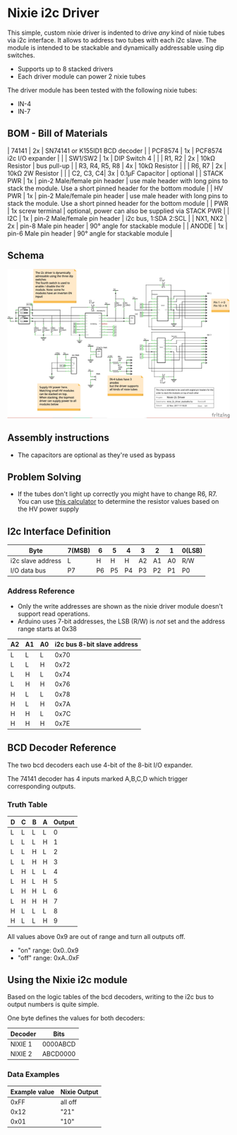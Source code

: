 # Nixie i2c Driver

This simple, custom nixie driver is indented to drive  _any_ kind of nixie tubes via i2c interface. It allows to address two  tubes with each i2c slave. The module is intended to be stackable and dynamically addressable using dip switches.

* Supports up to 8 stacked drivers
* Each driver module can power 2 nixie tubes

The driver module has been tested with the following nixie tubes:

* IN-4
* IN-7

## BOM - Bill of Materials

| 74141 | 2x | SN74141 or K155ID1 BCD decoder |
| PCF8574 | 1x | PCF8574 i2c I/O expander | |
| SW1/SW2 | 1x | DIP Switch 4 | |
| R1, R2 | 2x | 10kΩ Resistor | bus pull-up |
| R3, R4, R5, R8 | 4x | 10kΩ Resistor | |
| R6, R7 | 2x | 10kΩ 2W Resistor | |
| C2, C3, C4| 3x | 0.1µF Capacitor | optional |
| STACK PWR | 1x | pin-2 Male/female pin header | use male header with long pins to stack the module. Use a short pinned header for the bottom module |
| HV PWR | 1x | pin-2 Male/female pin header | use male header with long pins to stack the module. Use a short pinned header for the bottom module |
| PWR | 1x screw terminal | optional, power can also be supplied via STACK PWR |
| I2C | 1x | pin-2 Male/female pin header | i2c bus, 1:SDA 2:SCL |
| NX1, NX2 | 2x | pin-8 Male pin header | 90° angle for stackable module |
| ANODE | 1x | pin-6 Male pin header | 90° angle for stackable module |

## Schema

![description](/img/nixie_i2c_driver_stackable_schema.jpg)

## Assembly instructions

* The capacitors are optional as they're used as bypass

## Problem Solving

* If the tubes don't light up correctly you might have to change R6, R7. You can use [this calculator](http://www.csgnetwork.com/anoderescalc.html) to determine the resistor values based on the HV power supply


## I2c Interface Definition

| Byte | 7(MSB) | 6 | 5 | 4 | 3 | 2 | 1 | 0(LSB) |
| ---- | ------ | - | - | - | - | - | - | ------ |
| i2c slave address | L | H | H | H | A2 | A1 | A0 | R/W |
| I/O data bus | P7 | P6 | P5 | P4 | P3 | P2 | P1 | P0 |

### Address Reference

* Only the write addresses are shown as the nixie driver module doesn't support read operations.
* Arduino uses 7-bit addresses, the LSB (R/W) is _not_ set and the address range starts at 0x38

| A2 | A1 | A0 | i2c bus 8-bit slave address |
| -- | -- | -- | --------------------------- |
| L | L | L | 0x70 |
| L | L | H | 0x72 |
| L | H | L | 0x74 |
| L | H | H | 0x76 |
| H | L | L | 0x78 |
| H | L | H | 0x7A |
| H | H | L | 0x7C |
| H | H | H | 0x7E |

## BCD Decoder Reference

The two bcd decoders each use 4-bit of the 8-bit I/O expander.

The 74141 decoder has 4 inputs marked A,B,C,D which trigger corresponding outputs.

### Truth Table

| D | C | B | A | Output |
| - | - | - | - | ------ |
| L | L | L | L | 0 |
| L | L | L | H | 1 |  
| L | L | H | L | 2 |
| L | L | H | H | 3 |
| L | H | L | L | 4 |
| L | H | L | H | 5 |
| L | H | H | L | 6 |
| L | H | H | H | 7 |
| H | L | L | L | 8 |
| H | L | L | H | 9 |

All values above 0x9 are out of range and turn all outputs off.

* "on" range: 0x0..0x9
* "off" range: 0xA..0xF

## Using the Nixie i2c module

Based on the logic tables of the bcd decoders, writing to the i2c bus to output numbers is quite simple.

One byte defines the values for both decoders:

| Decoder | Bits |
| ------- | ---- |
| NIXIE 1 | 0000ABCD |
| NIXIE 2 | ABCD0000 |

### Data Examples

| Example value | Nixie Output |
| ------------- | ------------ |
| 0xFF | all off |
| 0x12 | "21" |
| 0x01 | "10" |
